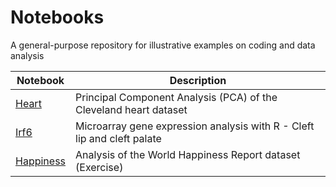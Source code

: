 # Notebooks

A general-purpose repository for illustrative examples on coding and data analysis

| Notebook | Description |
| --- | --- |
| [Heart](https://github.com/ahmedmoustafa/Notebooks/tree/main/Heart) | Principal Component Analysis (PCA) of the Cleveland heart dataset | 
| [Irf6](https://github.com/ahmedmoustafa/Notebooks/tree/main/Irf6) | Microarray gene expression analysis with R - Cleft lip and cleft palate |
| [Happiness](https://github.com/ahmedmoustafa/Notebooks/tree/main/Happiness) | Analysis of the World Happiness Report dataset (Exercise) |
